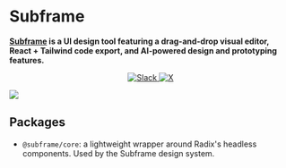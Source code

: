 # Subframe

**[Subframe](https://subframe.com) is a UI design tool featuring a drag-and-drop visual editor, React + Tailwind code export, and AI-powered design and prototyping features.**

<p align="center">
  <a href="https://join.slack.com/t/subframecommunity/shared_invite/zt-2gcv0nlow-qO_3pM3ZfNVGXZTWHVfwVw">
    <img src="https://img.shields.io/badge/Slack-join-8F87F7?logo=slack" alt="Slack" />    
  </a>
  <a href="https://twitter.com/SubframeApp">
    <img src="https://img.shields.io/twitter/url?url=https%3A%2F%2Ftwitter.com%2FSubframeApp&label=subframe" alt="X" />
  </a>
</p>

<img src="https://www.subframe.com/_next/image?url=%2Fimages%2Fvideo-placeholder.webp&w=3840&q=75&dpl=dpl_1HwPoC3P3oUziQC2gSjZ5yybVFDA" />

## Packages

- `@subframe/core`: a lightweight wrapper around Radix's headless components. Used by the Subframe design system.
